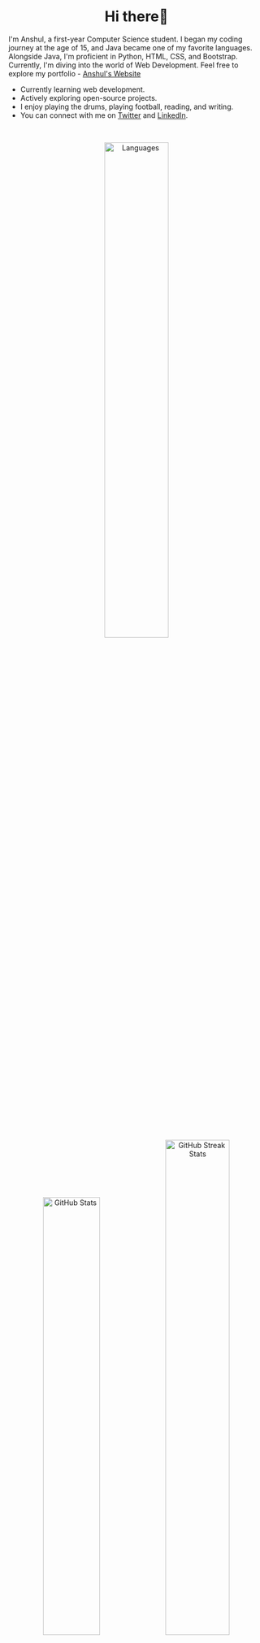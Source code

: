 <h1 align="center"> Hi there👋 </h1>

I'm Anshul, a first-year Computer Science student. I began my coding journey at the age of 15, and Java became one of my favorite languages. Alongside Java, I'm proficient in Python, HTML, CSS, and Bootstrap. Currently, I'm diving into the world of Web Development. Feel free to explore my portfolio - [Anshul's Website](https://anshul439.github.io/Personal-Website/)

- Currently learning web development.
- Actively exploring open-source projects.
- I enjoy playing the drums, playing football, reading, and writing.
- You can connect with me on [Twitter](https://twitter.com/Anshul_439) and [LinkedIn](https://www.linkedin.com/in/anshul-wadhwa). 

<br>

<p align="center">
   <img src="https://github-readme-stats.vercel.app/api/top-langs/?username=Anshul439&layout=compact" alt="Languages" style="width: 50%;"
</p>
   
<br>

<p align="center">
   <img 
   src="https://github-readme-stats.vercel.app/api?username=Anshul439&show_icons=true&theme=radical" alt="GitHub Stats" style="width: 47%;" 
</p>
  <img src="https://github-readme-streak-stats.herokuapp.com/?user=Anshul439&theme=radical" alt="GitHub Streak Stats" style="width: 50%;" />
</p>






<!--START_SECTION:activity-->
<!-- 1. 🎉 Created a new issue in [Dev-Geeks](https://github.com/pranjay-poddar/Dev-Geeks)
2. 💪 Opened a pull request in [my-repo](https://github.com/your-username/my-repo)
3. 🌟 Starred [another-user/repo](https://github.com/another-user/repo)
4. 🗣 Commented on issue [#123](https://github.com/another-user/repo/issues/123)
5. 🚀 Released version 1.0.0 of [my-package](https://github.com/your-username/my-package) -->
<!--END_SECTION:activity-->

